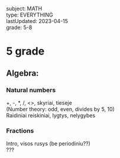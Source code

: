 subject: MATH  
type: EVERYTHING  
lastUpdated: 2023-04-15  
grade: 5-8  

# 5 grade
## Algebra:  
### Natural numbers
+, -, *, /, <>, skyriai, tieseje  
(Number theory: odd, even, divides by 5, 10)  
Raidiniai reiskiniai, lygtys, nelygybes  
### Fractions
Intro, visos rusys (be periodiniu??)  
???
